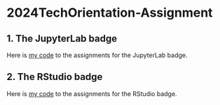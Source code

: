 # 2024TechOrientation-Assignment

## **1. The JupyterLab badge** 
Here is [my code](https://github.com/HaiL-DS/2024TechOrientation-Assignment/blob/main/JupyterLab%20badge.md) to the assignments for the JupyterLab badge.

## **2. The RStudio badge** 
Here is [my code]() to the assignments for the RStudio badge.

